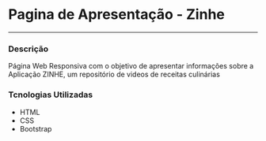 # Pagina de Apresentação - Zinhe
----------

### Descrição
Página Web Responsiva com o objetivo de apresentar informações sobre a Aplicação ZINHE, um repositório de videos de receitas culinárias

### Tcnologias Utilizadas
- HTML 
- CSS
- Bootstrap